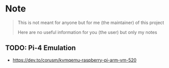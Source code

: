 # Note

> This is not meant for anyone but for me (the maintainer) of this project
>
> Here are no useful information for you (the user) but only my notes

## TODO: Pi-4 Emulation

- https://dev.to/corusm/kvmqemu-raspberry-pi-arm-vm-520
